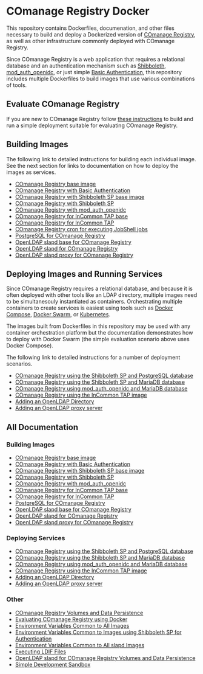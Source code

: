 <!--
COmanage Registry Docker documentation

Portions licensed to the University Corporation for Advanced Internet
Development, Inc. ("UCAID") under one or more contributor license agreements.
See the NOTICE file distributed with this work for additional information
regarding copyright ownership.

UCAID licenses this file to you under the Apache License, Version 2.0
(the "License"); you may not use this file except in compliance with the
License. You may obtain a copy of the License at:

http://www.apache.org/licenses/LICENSE-2.0

Unless required by applicable law or agreed to in writing, software
distributed under the License is distributed on an "AS IS" BASIS,
WITHOUT WARRANTIES OR CONDITIONS OF ANY KIND, either express or implied.
See the License for the specific language governing permissions and
limitations under the License.
-->

# COmanage Registry Docker

This repository contains Dockerfiles, documenation, and other files necessary to
build and deploy a Dockerized version of
[COmanage Registry](https://spaces.internet2.edu/display/COmanage/Home), as well as
other infrastructure commonly deployed with COmanage Registry.

Since COmanage Registry is a web application that requires a relational database
and an authentication mechanism such as 
[Shibboleth](https://www.shibboleth.net/products/service-provider/), 
[mod\_auth\_openidc](https://github.com/zmartzone/mod_auth_openidc),
or just simple [Basic Authentication](https://httpd.apache.org/docs/2.4/mod/mod_auth_basic.html),
this repository includes multiple Dockerfiles to build images that use various
combinations of tools.

## Evaluate COmanage Registry

If you are new to COmanage Registry follow [these instructions](docs/evaluation.md) to build
and run a simple deployment suitable for evaluating COmanage Registry. 

## Building Images

The following link to detailed instructions for building each individual image. See the next
section for links to documentation on how to deploy the images as services.

* [COmanage Registry base image](comanage-registry-base/README.md)
* [COmanage Registry with Basic Authentication](comanage-registry-basic-auth/README.md)
* [COmanage Registry with Shibboleth SP base image](comanage-registry-shibboleth-sp-base/README.md)
* [COmanage Registry with Shibboleth SP](comanage-registry-shibboleth-sp/README.md)
* [COmanage Registry with mod\_auth\_openidc](comanage-registry-mod-auth-openidc/README.md)
* [COmanage Registry for InCommon TAP base](comanage-registry-internet2-tier-base/README.md)
* [COmanage Registry for InCommon TAP](comanage-registry-internet2-tier/README.md)
* [COmanage Registry cron for executing JobShell jobs](comanage-registry-cron/README.md)
* [PostgreSQL for COmanage Registry](comanage-registry-postgres/README.md)
* [OpenLDAP slapd base for COmanage Registry](comanage-registry-slapd-base/README.md)
* [OpenLDAP slapd for COmanage Registry](comanage-registry-slapd/README.md)
* [OpenLDAP slapd proxy for COmanage Registry](comanage-registry-slapd-proxy/README.md)

## Deploying Images and Running Services

Since COmanage Registry requires a relational database, and because it is often deployed with
other tools like an LDAP directory, multiple images need to be simultanesouly instantiated
as containers. Orchestrating multiple containers to create services is easiest using
tools such as [Docker Compose](https://docs.docker.com/compose/), 
[Docker Swarm](https://docs.docker.com/engine/swarm/), or 
[Kubernetes](https://kubernetes.io/).

The images built from Dockerfiles in this repository may be used with any container
orchestration platform but the documentation demonstrates how to deploy with
Docker Swarm (the simple evaluation scenario above uses Docker Compose).

The following link to detailed instructions for a number of deployment scenarios.

* [COmanage Registry using the Shibboleth SP and PostgreSQL database](docs/shibboleth-sp-postgresql.md)
* [COmanage Registry using the Shibboleth SP and MariaDB database](docs/shibboleth-sp-mariadb.md)
* [COmanage Registry using mod\_auth\_openidc and MariaDB database](docs/mod-auth-openidc-mariadb.md)
* [COmanage Registry using the InCommon TAP image](docs/comanage-registry-internet2-tier.md)
* [Adding an OpenLDAP Directory](docs/adding-openldap.md)
* [Adding an OpenLDAP proxy server](docs/adding-openldap-proxy.md)

## All Documentation

### Building Images

* [COmanage Registry base image](comanage-registry-base/README.md)
* [COmanage Registry with Basic Authentication](comanage-registry-basic-auth/README.md)
* [COmanage Registry with Shibboleth SP base image](comanage-registry-shibboleth-sp-base/README.md)
* [COmanage Registry with Shibboleth SP](comanage-registry-shibboleth-sp/README.md)
* [COmanage Registry with mod\_auth\_openidc](comanage-registry-mod-auth-openidc/README.md)
* [COmanage Registry for InCommon TAP base](comanage-registry-internet2-tier-base/README.md)
* [COmanage Registry for InCommon TAP](comanage-registry-internet2-tier/README.md)
* [PostgreSQL for COmanage Registry](comanage-registry-postgres/README.md)
* [OpenLDAP slapd base for COmanage Registry](comanage-registry-slapd-base/README.md)
* [OpenLDAP slapd for COmanage Registry](comanage-registry-slapd/README.md)
* [OpenLDAP slapd proxy for COmanage Registry](comanage-registry-slapd-proxy/README.md)

### Deploying Services

* [COmanage Registry using the Shibboleth SP and PostgreSQL database](docs/shibboleth-sp-postgresql.md)
* [COmanage Registry using the Shibboleth SP and MariaDB database](docs/shibboleth-sp-mariadb.md)
* [COmanage Registry using mod\_auth\_openidc and MariaDB database](docs/mod-auth-openidc-mariadb.md)
* [COmanage Registry using the InCommon TAP image](docs/comanage-registry-internet2-tier.md)
* [Adding an OpenLDAP Directory](docs/adding-openldap.md)
* [Adding an OpenLDAP proxy server](docs/adding-openldap-proxy.md)

### Other

* [COmanage Registry Volumes and Data Persistence](docs/volumes-and-data-persistence.md)
* [Evaluating COmanage Registry using Docker](docs/evaluation.md)
* [Environment Variables Common to All Images](docs/comanage-registry-common-environment-variables.md)
* [Environment Variables Common to Images using Shibboleth SP for Authentication](docs/comanage-registry-common-shibboleth-environment-variables.md)
* [Environment Variables Common to All slapd Images](docs/slapd-common-environment-variables.md)
* [Executing LDIF Files](docs/slapd-ldif.md)
* [OpenLDAP slapd for COmanage Registry Volumes and Data Persistence](docs/openldap-volumes-and-data-persistence.md)
* [Simple Development Sandbox](docs/simple-development.md)
